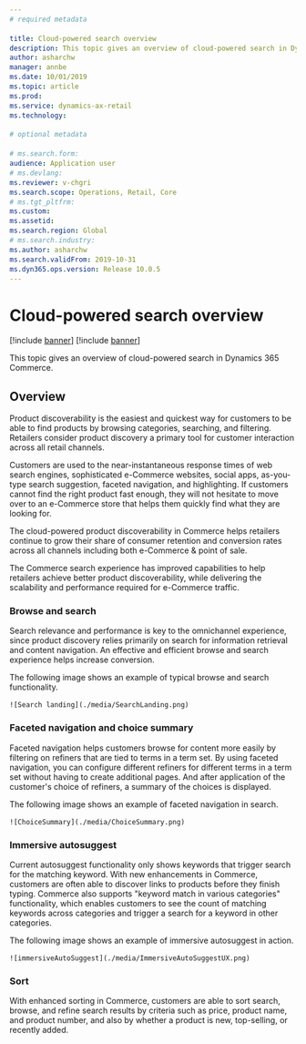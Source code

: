 ```yaml
---
# required metadata

title: Cloud-powered search overview
description: This topic gives an overview of cloud-powered search in Dynamics 365 Commerce.
author: asharchw
manager: annbe
ms.date: 10/01/2019
ms.topic: article
ms.prod: 
ms.service: dynamics-ax-retail
ms.technology: 

# optional metadata

# ms.search.form: 
audience: Application user
# ms.devlang: 
ms.reviewer: v-chgri
ms.search.scope: Operations, Retail, Core
# ms.tgt_pltfrm: 
ms.custom: 
ms.assetid: 
ms.search.region: Global
# ms.search.industry: 
ms.author: asharchw
ms.search.validFrom: 2019-10-31
ms.dyn365.ops.version: Release 10.0.5
---
```


# Cloud-powered search overview

[!include [banner](../includes/preview-banner.md)]
[!include [banner](../includes/banner.md)]

This topic gives an overview of cloud-powered search in Dynamics 365 Commerce.

## Overview

Product discoverability is the easiest and quickest way for customers to be able to find products by browsing categories, searching, and filtering. Retailers consider product discovery a primary tool for customer interaction across all retail channels.

Customers are used to the near-instantaneous response times of web search engines, sophisticated e-Commerce websites, social apps, as-you-type search suggestion, faceted navigation, and highlighting. If customers cannot find the right product fast enough, they will not hesitate to move over to an e-Commerce store that helps them quickly find what they are looking for.

The cloud-powered product discoverability in Commerce helps retailers continue to grow their share of consumer retention and conversion rates across all channels including both e-Commerce & point of sale. 

The Commerce search experience has improved capabilities to help retailers achieve better product discoverability, while delivering the scalability and performance required for e-Commerce traffic.

### Browse and search 

Search relevance and performance is key to the omnichannel experience, since product discovery relies primarily on search for information retrieval and content navigation. An effective and efficient browse and search experience helps increase conversion.

The following image shows an example of typical browse and search functionality.

    ![Search landing](./media/SearchLanding.png)

### Faceted navigation and choice summary 

Faceted navigation helps customers browse for content more easily by filtering on refiners that are tied to terms in a term set. By using faceted navigation, you can configure different refiners for different terms in a term set without having to create additional pages. And after application of the customer's choice of refiners, a summary of the choices is displayed.

The following image shows an example of faceted navigation in search.

    ![ChoiceSummary](./media/ChoiceSummary.png)

### Immersive autosuggest

Current autosuggest functionality only shows keywords that trigger search for the matching keyword. With new enhancements in Commerce, customers are often able to discover links to products before they finish typing. Commerce also supports "keyword match in various categories" functionality, which enables customers to see the count of matching keywords across categories and trigger a search for a keyword in other categories.

The following image shows an example of immersive autosuggest in action.

    ![immersiveAutoSuggest](./media/ImmersiveAutoSuggestUX.png)

### Sort

With enhanced sorting in Commerce, customers are able to sort search, browse, and refine search results by criteria such as price, product name, and product number, and also by whether a product is new, top-selling, or recently added.


